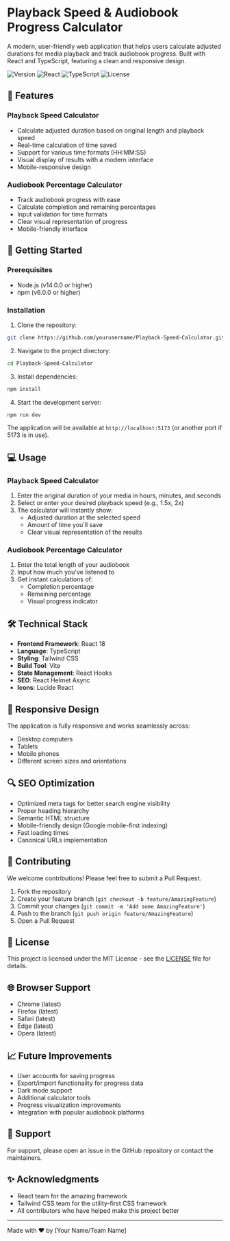 # Playback Speed & Audiobook Progress Calculator

A modern, user-friendly web application that helps users calculate adjusted durations for media playback and track audiobook progress. Built with React and TypeScript, featuring a clean and responsive design.

![Version](https://img.shields.io/badge/version-1.0.0-blue.svg)
![React](https://img.shields.io/badge/React-18.x-61DAFB.svg)
![TypeScript](https://img.shields.io/badge/TypeScript-4.x-3178C6.svg)
![License](https://img.shields.io/badge/license-MIT-green.svg)

## 🌟 Features

### Playback Speed Calculator
- Calculate adjusted duration based on original length and playback speed
- Real-time calculation of time saved
- Support for various time formats (HH:MM:SS)
- Visual display of results with a modern interface
- Mobile-responsive design

### Audiobook Percentage Calculator
- Track audiobook progress with ease
- Calculate completion and remaining percentages
- Input validation for time formats
- Clear visual representation of progress
- Mobile-friendly interface

## 🚀 Getting Started

### Prerequisites
- Node.js (v14.0.0 or higher)
- npm (v6.0.0 or higher)

### Installation

1. Clone the repository:
```bash
git clone https://github.com/yourusername/Playback-Speed-Calculator.git
```

2. Navigate to the project directory:
```bash
cd Playback-Speed-Calculator
```

3. Install dependencies:
```bash
npm install
```

4. Start the development server:
```bash
npm run dev
```

The application will be available at `http://localhost:5173` (or another port if 5173 is in use).

## 💻 Usage

### Playback Speed Calculator

1. Enter the original duration of your media in hours, minutes, and seconds
2. Select or enter your desired playback speed (e.g., 1.5x, 2x)
3. The calculator will instantly show:
   - Adjusted duration at the selected speed
   - Amount of time you'll save
   - Clear visual representation of the results

### Audiobook Percentage Calculator

1. Enter the total length of your audiobook
2. Input how much you've listened to
3. Get instant calculations of:
   - Completion percentage
   - Remaining percentage
   - Visual progress indicator

## 🛠️ Technical Stack

- **Frontend Framework**: React 18
- **Language**: TypeScript
- **Styling**: Tailwind CSS
- **Build Tool**: Vite
- **State Management**: React Hooks
- **SEO**: React Helmet Async
- **Icons**: Lucide React

## 📱 Responsive Design

The application is fully responsive and works seamlessly across:
- Desktop computers
- Tablets
- Mobile phones
- Different screen sizes and orientations

## 🔍 SEO Optimization

- Optimized meta tags for better search engine visibility
- Proper heading hierarchy
- Semantic HTML structure
- Mobile-friendly design (Google mobile-first indexing)
- Fast loading times
- Canonical URLs implementation

## 🤝 Contributing

We welcome contributions! Please feel free to submit a Pull Request.

1. Fork the repository
2. Create your feature branch (`git checkout -b feature/AmazingFeature`)
3. Commit your changes (`git commit -m 'Add some AmazingFeature'`)
4. Push to the branch (`git push origin feature/AmazingFeature`)
5. Open a Pull Request

## 📝 License

This project is licensed under the MIT License - see the [LICENSE](LICENSE) file for details.

## 🌐 Browser Support

- Chrome (latest)
- Firefox (latest)
- Safari (latest)
- Edge (latest)
- Opera (latest)

## 📈 Future Improvements

- User accounts for saving progress
- Export/import functionality for progress data
- Dark mode support
- Additional calculator tools
- Progress visualization improvements
- Integration with popular audiobook platforms

## 👥 Support

For support, please open an issue in the GitHub repository or contact the maintainers.

## ✨ Acknowledgments

- React team for the amazing framework
- Tailwind CSS team for the utility-first CSS framework
- All contributors who have helped make this project better

---

Made with ❤️ by [Your Name/Team Name]
